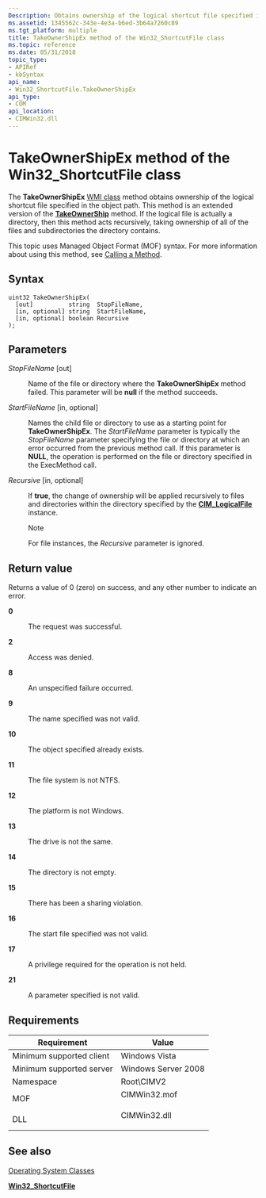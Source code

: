 ```yaml
---
Description: Obtains ownership of the logical shortcut file specified in the object path. This method is an extended version of the TakeOwnerShip method.
ms.assetid: 1345562c-343e-4e3a-b6ed-3b64a7260c89
ms.tgt_platform: multiple
title: TakeOwnerShipEx method of the Win32_ShortcutFile class
ms.topic: reference
ms.date: 05/31/2018
topic_type: 
- APIRef
- kbSyntax
api_name: 
- Win32_ShortcutFile.TakeOwnerShipEx
api_type: 
- COM
api_location: 
- CIMWin32.dll
---
```


# TakeOwnerShipEx method of the Win32\_ShortcutFile class

The **TakeOwnerShipEx** [WMI class](/windows/desktop/WmiSdk/retrieving-a-class) method obtains ownership of the logical shortcut file specified in the object path. This method is an extended version of the [**TakeOwnerShip**](takeownership-method-in-class-win32-directory.md) method. If the logical file is actually a directory, then this method acts recursively, taking ownership of all of the files and subdirectories the directory contains.

This topic uses Managed Object Format (MOF) syntax. For more information about using this method, see [Calling a Method](/windows/desktop/WmiSdk/calling-a-method).

## Syntax


```mof
uint32 TakeOwnerShipEx(
  [out]          string  StopFileName,
  [in, optional] string  StartFileName,
  [in, optional] boolean Recursive
);
```



## Parameters

<dl> <dt>

*StopFileName* \[out\]
</dt> <dd>

Name of the file or directory where the **TakeOwnerShipEx** method failed. This parameter will be **null** if the method succeeds.

</dd> <dt>

*StartFileName* \[in, optional\]
</dt> <dd>

Names the child file or directory to use as a starting point for **TakeOwnerShipEx**. The *StartFileName* parameter is typically the *StopFileName* parameter specifying the file or directory at which an error occurred from the previous method call. If this parameter is **NULL**, the operation is performed on the file or directory specified in the ExecMethod call.

</dd> <dt>

*Recursive* \[in, optional\]
</dt> <dd>

If **true**, the change of ownership will be applied recursively to files and directories within the directory specified by the [**CIM\_LogicalFile**](cim-logicalfile.md) instance.

> [!Note]  
> For file instances, the *Recursive* parameter is ignored.

 

</dd> </dl>

## Return value

Returns a value of 0 (zero) on success, and any other number to indicate an error.

<dl> <dt>

**0**
</dt> <dd>

The request was successful.

</dd> <dt>

**2**
</dt> <dd>

Access was denied.

</dd> <dt>

**8**
</dt> <dd>

An unspecified failure occurred.

</dd> <dt>

**9**
</dt> <dd>

The name specified was not valid.

</dd> <dt>

**10**
</dt> <dd>

The object specified already exists.

</dd> <dt>

**11**
</dt> <dd>

The file system is not NTFS.

</dd> <dt>

**12**
</dt> <dd>

The platform is not Windows.

</dd> <dt>

**13**
</dt> <dd>

The drive is not the same.

</dd> <dt>

**14**
</dt> <dd>

The directory is not empty.

</dd> <dt>

**15**
</dt> <dd>

There has been a sharing violation.

</dd> <dt>

**16**
</dt> <dd>

The start file specified was not valid.

</dd> <dt>

**17**
</dt> <dd>

A privilege required for the operation is not held.

</dd> <dt>

**21**
</dt> <dd>

A parameter specified is not valid.

</dd> </dl>

## Requirements



| Requirement | Value |
|-------------------------------------|-----------------------------------------------------------------------------------------|
| Minimum supported client<br/> | Windows Vista<br/>                                                                |
| Minimum supported server<br/> | Windows Server 2008<br/>                                                          |
| Namespace<br/>                | Root\\CIMV2<br/>                                                                  |
| MOF<br/>                      | <dl> <dt>CIMWin32.mof</dt> </dl> |
| DLL<br/>                      | <dl> <dt>CIMWin32.dll</dt> </dl> |



## See also

<dl> <dt>

[Operating System Classes](/previous-versions//aa392727(v=vs.85))
</dt> <dt>

[**Win32\_ShortcutFile**](win32-shortcutfile.md)
</dt> </dl>

 

